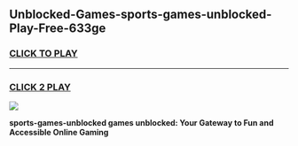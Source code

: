 
## Unblocked-Games-sports-games-unblocked-Play-Free-633ge
<h3>
<a href="https://premium76.site?title=sports-games-unblocked&ref=23A">CLICK TO PLAY</a></h3>
<hr>

<h3>
<a href="https://premium76.site?title=sports-games-unblocked&ref=23A">CLICK 2 PLAY</a>
  
</h3>

<a href="https://premium76.site?title=sports-games-unblocked&ref=23A"><img src="https://clearcache.store/games.png"></a>


**sports-games-unblocked games unblocked: Your Gateway to Fun and Accessible Online Gaming**
